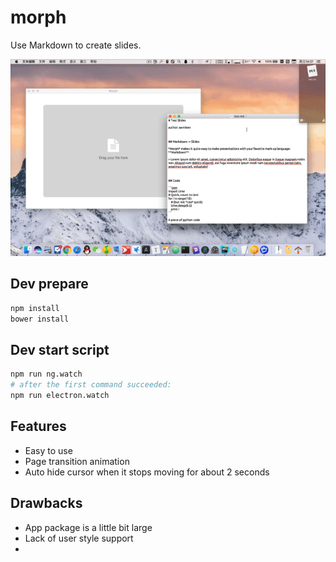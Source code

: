 # morph
Use Markdown to create slides.

![demo](./doc/assets/demo.gif)

## Dev prepare
```bash
npm install
bower install
```

## Dev start script
```bash
npm run ng.watch
# after the first command succeeded:
npm run electron.watch
```

## Features

- Easy to use
- Page transition animation
- Auto hide cursor when it stops moving for about 2 seconds

## Drawbacks

- App package is a little bit large
- Lack of user style support
- ​